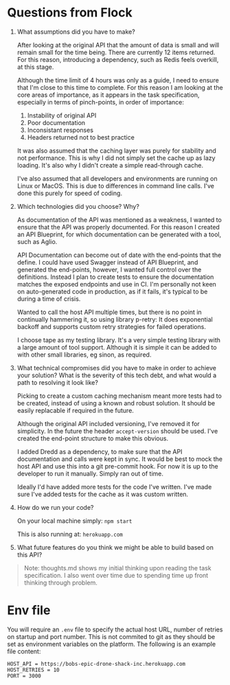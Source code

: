 # Questions from Flock

1. What assumptions did you have to make?
 
   After looking at the original API that the amount of data is small and will remain small for the time being.  There are currently 12 items returned.  For this reason, introducing a dependency, such as Redis feels overkill, at this stage.

   Although the time limit of 4 hours was only as a guide, I need to ensure that I'm close to this time to complete.  For this reason I am looking at the core areas of importance, as it appears in the task specification, especially in terms of pinch-points, in order of importance:

   1. Instability of original API
   2. Poor documentation
   3. Inconsistant responses
   4. Headers returned not to best practice

   It was also assumed that the caching layer was purely for stability and not performance.  This is why I did not simply set the cache up as lazy loading.  It's also why I didn't create a simple read-through cache.

   I've also assumed that all developers and environments are running on Linux or MacOS.  This is due to differences in command line calls.  I've done this purely for speed of coding.

2. Which technologies did you choose? Why?

   As documentation of the API was mentioned as a weakness, I wanted to ensure that the API was properly documented.  For this reason I created an API Blueprint, for which documentation can be generated with a tool, such as Aglio.  
   
   API Documentation can become out of date with the end-points that the define.  I could have used Swagger instead of API Blueprint, and generated the end-points, however, I wanted full control over the definitions.  Instead I plan to create tests to ensure the documentation matches the exposed endpoints and use in CI.  I'm personally not keen on auto-generated code in production, as if it fails, it's typical to be during a time of crisis.

   Wanted to call the host API multiple times, but there is no point in continually hammering it, so using library p-retry: It does exponential backoff and supports custom retry strategies for failed operations.

   I choose tape as my testing library.  It's a very simple testing library with a large amount of tool support.  Although it is simple it can be added to with other small libraries, eg sinon, as required.

3. What technical compromises did you have to make in order to achieve your solution? What is the severity of this tech debt, and what would a path to resolving it look like?

   Picking to create a custom caching mechanism meant more tests had to be created, instead of using a known and robust solution.  It should be easily replacable if required in the future.

   Although the original API included versioning, I've removed it for simplicity.  In the future the header ```accept-version``` should be used.  I've created the end-point structure to make this obvious.

   I added Dredd as a dependency, to make sure that the API documentation and calls were kept in sync.  It would be best to mock the host API and use this into a git pre-commit hook.  For now it is up to the developer to run it manually.  Simply ran out of time.

   Ideally I'd have added more tests for the code I've written.  I've made sure I've added tests for the cache as it was custom written.

4. How do we run your code?

   On your local machine simply:
   `npm start`

   This is also running at:
   `herokuapp.com`


5. What future features do you think we might be able to build based on this API?

> Note: thoughts.md shows my initial thinking upon reading the task specification.  I also went over time due to spending time up front thinking through problem.

# Env file

You will require an `.env` file to specify the actual host URL, number of retries on startup and port number.  This is not commited to git as they should be set as environment variables on the platform.  The following is an example file content:

```
HOST_API = https://bobs-epic-drone-shack-inc.herokuapp.com
HOST_RETRIES = 10
PORT = 3000
```